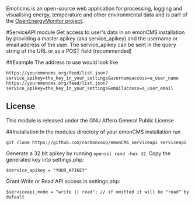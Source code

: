 Emoncms is an open-source web application for processing, logging and visualising energy, 
temperature and other environmental data and is part of the [OpenEnergyMonitor project](
http://openenergymonitor.org).

#ServiceAPI module
Get access to user's data in an emonCMS installation by providing a master apikey (aka service_apikey)
and the username or email address of the user.
The service_apikey can be sent in the query string of the URL or as a POST field (recommended)

##Example
The address to use would look like
```
https://youremoncms.org/feed/list.json?service_apikey=the_key_in_your_settings&usernameaccess=a_user_name
https://youremoncms.org/feed/list.json?service_apikey=the_key_in_your_settings&emailaccess=a_user_email
```

## License
This module is released under the GNU Affero General Public License

##Installation
In the modules directory of your emonCMS installation run
```
git clone https://github.com/carboncoop/emonCMS_serviceapi serviceapi
```
Generate a 32 bit apikey by running `openssl rand -hex 32`. 
Copy the generated key into settings.php:
```
$service_apikey = "YOUR_APIKEY"
```

Grant Write or Read API access in settings.php:
```
$serviceapi_mode = "write || read"; // if omitted it will be "read" by default
```

